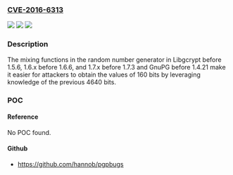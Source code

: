 ### [CVE-2016-6313](https://cve.mitre.org/cgi-bin/cvename.cgi?name=CVE-2016-6313)
![](https://img.shields.io/static/v1?label=Product&message=n%2Fa&color=blue)
![](https://img.shields.io/static/v1?label=Version&message=n%2Fa&color=blue)
![](https://img.shields.io/static/v1?label=Vulnerability&message=n%2Fa&color=brighgreen)

### Description

The mixing functions in the random number generator in Libgcrypt before 1.5.6, 1.6.x before 1.6.6, and 1.7.x before 1.7.3 and GnuPG before 1.4.21 make it easier for attackers to obtain the values of 160 bits by leveraging knowledge of the previous 4640 bits.

### POC

#### Reference
No POC found.

#### Github
- https://github.com/hannob/pgpbugs

